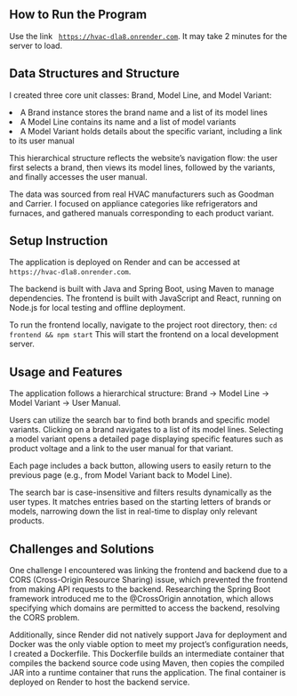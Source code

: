 <h2> How to Run the Program </h2>

Use the link <code> https://hvac-dla8.onrender.com</code>. It may take 2 minutes for the server to load. 

<h2> Data Structures and Structure </h2>

I created three core unit classes: Brand, Model Line, and Model Variant:

<li> A Brand instance stores the brand name and a list of its model lines </li>

<li> A Model Line contains its name and a list of model variants </li>

<li> A Model Variant holds details about the specific variant, including a link to its user manual </li>

This hierarchical structure reflects the website’s navigation flow: the user first selects a brand, then views its model lines, followed by the variants, and finally accesses the user manual.

The data was sourced from real HVAC manufacturers such as Goodman and Carrier. I focused on appliance categories like refrigerators and furnaces, and gathered manuals corresponding to each product variant.

<h2> Setup Instruction </h2>
The application is deployed on Render and can be accessed at <code>https://hvac-dla8.onrender.com</code>.

The backend is built with Java and Spring Boot, using Maven to manage dependencies.
The frontend is built with JavaScript and React, running on Node.js for local testing and offline deployment.

To run the frontend locally, navigate to the project root directory, then:
<code>cd frontend && npm start</code>
This will start the frontend on a local development server.


<h2> Usage and Features </h2>
The application follows a hierarchical structure: Brand → Model Line → Model Variant → User Manual.

Users can utilize the search bar to find both brands and specific model variants. Clicking on a brand navigates to a list of its model lines. Selecting a model variant opens a detailed page displaying specific features such as product voltage and a link to the user manual for that variant.

Each page includes a back button, allowing users to easily return to the previous page (e.g., from Model Variant back to Model Line).

The search bar is case-insensitive and filters results dynamically as the user types. It matches entries based on the starting letters of brands or models, narrowing down the list in real-time to display only relevant products.

<h2> Challenges and Solutions </h2>

One challenge I encountered was linking the frontend and backend due to a CORS (Cross-Origin Resource Sharing) issue, which prevented the frontend from making API requests to the backend. Researching the Spring Boot framework introduced me to the @CrossOrigin annotation, which allows specifying which domains are permitted to access the backend, resolving the CORS problem.

Additionally, since Render did not natively support Java for deployment and Docker was the only viable option to meet my project’s configuration needs, I created a Dockerfile. This Dockerfile builds an intermediate container that compiles the backend source code using Maven, then copies the compiled JAR into a runtime container that runs the application. The final container is deployed on Render to host the backend service.


